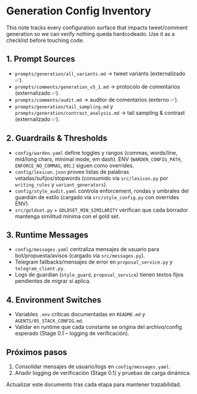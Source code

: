 # Generation Config Inventory

This note tracks every configuration surface that impacts tweet/comment generation so we can verify nothing queda hardcodeado. Use it as a checklist before touching code.

## 1. Prompt Sources
- `prompts/generation/all_variants.md` → tweet variants (externalizado ✅).
- `prompts/comments/generation_v5_1.md` → protocolo de comentarios (externalizado ✅).
- `prompts/comments/audit.md` → auditor de comentarios (externo ✅).
- `prompts/generation/tail_sampling.md` y `prompts/generation/contrast_analysis.md` → tail sampling & contrast (externalizado ✅).

## 2. Guardrails & Thresholds
- `config/warden.yaml` define toggles y rangos (commas, words/line, mid/long chars, minimal mode, em dash). ENV (`WARDEN_CONFIG_PATH`, `ENFORCE_NO_COMMAS`, etc.) siguen como overrides.
- `config/lexicon.json` provee listas de palabras vetadas/sufijos/stopwords (consumido vía `src/lexicon.py` por `writing_rules` y `variant_generators`).
- `config/style_audit.yaml` controla enforcement, rondas y umbrales del guardián de estilo (cargado vía `src/style_config.py` con overrides ENV).
- `src/goldset.py` + `GOLDSET_MIN_SIMILARITY` verifican que cada borrador mantenga similitud mínima con el gold set.

## 3. Runtime Messages
- `config/messages.yaml` centraliza mensajes de usuario para bot/propuesta/avisos (cargado vía `src/messages.py`).
- Telegram fallbacks/mensajes de error en `proposal_service.py` y `telegram_client.py`.
- Logs de guardian (`style_guard`, `proposal_service`) tienen textos fijos pendientes de migrar si aplica.

## 4. Environment Switches
- Variables `.env` críticas documentadas en `README.md` y `AGENTS/05_STACK_CONFIG.md`.
- Validar en runtime que cada constante se origina del archivo/config esperado (Stage 0.1 – logging de verificación).

## Próximos pasos
1. Consolidar mensajes de usuario/logs en `config/messages.yaml`.
2. Añadir logging de verificación (Stage 0.1) y pruebas de carga dinámica.

Actualizar este documento tras cada etapa para mantener trazabilidad.

